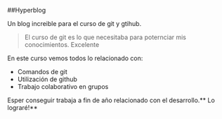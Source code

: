 ##Hyperblog

Un blog increible para el curso de git y gtihub.

> El curso de git es lo que necesitaba para poternciar mis conocimientos.
> Excelente

En este curso vemos todos lo relacionado con:

* Comandos de git
* Utilización de github
* Trabajo colaborativo en grupos

Esper conseguir trabaja a fin de año relacionado con el desarrollo.** Lo lograré!**